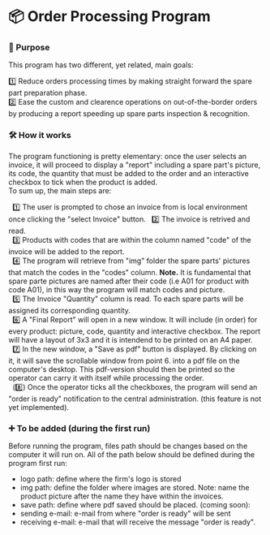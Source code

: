 # 📦 Order Processing Program 

### 🎯 Purpose
This program has two different, yet related, main goals:

1️⃣ Reduce orders processing times by making straight forward the spare part preparation phase.  
2️⃣ Ease the custom and clearence operations on out-of-the-border orders by producing a report speeding up spare parts inspection & recognition.

### 🛠️ How it works
The program functioning is pretty elementary: once the user selects an invoice, it will proceed to display a "report" including a spare part's picture, its code, the quantity that must be added to the order and an interactive checkbox to tick when the product is added.  
To sum up, the main steps are:

&nbsp;&nbsp;1️⃣ The user is prompted to chose an invoice from is local environment once clicking the "select Invoice" button. 
&nbsp;&nbsp;2️⃣ The invoice is retrived and read.  
&nbsp;&nbsp;3️⃣ Products with codes that are within the column named "code" of the invoice will be added to the report.  
&nbsp;&nbsp;4️⃣ The program will retrieve from "img" folder the spare parts' pictures that match the codes in the "codes" column. **Note.** It is fundamental that spare parte pictures are named after their code (i.e A01 for product with code A01), in this way the program will match codes and picture.  
&nbsp;&nbsp;5️⃣ The Invoice "Quantity" column is read. To each spare parts will be assigned its corresponding quantity.  
&nbsp;&nbsp;6️⃣ A "Final Report" will open in a new window. It will include (in order) for every product: picture, code, quantity and interactive checkbox. The report will have a layout of 3x3 and it is intendend to be printed on an A4 paper.
&nbsp;&nbsp;7️⃣ In the new window, a "Save as pdf" button is displayed. By clicking on it, it will save the scrollable window from point 6. into a pdf file on the computer's desktop. This pdf-version should then be printed so the operator can carry it with itself while processing the order.  
&nbsp;&nbsp;(8️⃣) Once the operator ticks all the checkboxes, the program will send an "order is ready" notification to the central administration. (this feature is not yet implemented).

### ➕ To be added (during the first run)
Before running the program, files path should be changes based on the computer it will run on. All of the path below should be defined during the program first run:
* logo path: define where the firm's logo is stored
* img path: define the folder where images are stored. Note: name the product picture after the name they have within the invoices.
* save path: define where pdf saved should be placed.
(coming soon):
* sending e-mail: e-mail from where "order is ready" will be sent
* receiving e-mail: e-mail that will receive the message "order is ready".






